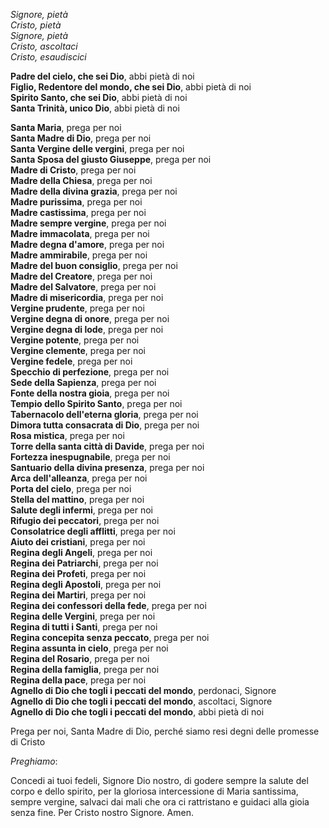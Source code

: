 _Signore, pietà_  
_Cristo, pietà_  
_Signore, pietà_  
_Cristo, ascoltaci_  
_Cristo, esaudiscici_  

**Padre del cielo, che sei Dio**, abbi pietà di noi  
**Figlio, Redentore del mondo, che sei Dio**, abbi pietà di noi  
**Spirito Santo, che sei Dio**, abbi pietà di noi  
**Santa Trinità, unico Dio**, abbi pietà di noi  

**Santa Maria**, prega per noi  
**Santa Madre di Dio**, prega per noi  
**Santa Vergine delle vergini**, prega per noi  
**Santa Sposa del giusto Giuseppe**, prega per noi  
**Madre di Cristo**, prega per noi  
**Madre della Chiesa**, prega per noi  
**Madre della divina grazia**, prega per noi  
**Madre purissima**, prega per noi  
**Madre castissima**, prega per noi  
**Madre sempre vergine**, prega per noi  
**Madre immacolata**, prega per noi  
**Madre degna d'amore**, prega per noi  
**Madre ammirabile**, prega per noi  
**Madre del buon consiglio**, prega per noi  
**Madre del Creatore**, prega per noi  
**Madre del Salvatore**, prega per noi  
**Madre di misericordia**, prega per noi  
**Vergine prudente**, prega per noi  
**Vergine degna di onore**, prega per noi  
**Vergine degna di lode**, prega per noi  
**Vergine potente**, prega per noi  
**Vergine clemente**, prega per noi  
**Vergine fedele**, prega per noi  
**Specchio di perfezione**, prega per noi  
**Sede della Sapienza**, prega per noi  
**Fonte della nostra gioia**, prega per noi  
**Tempio dello Spirito Santo**, prega per noi  
**Tabernacolo dell'eterna gloria**, prega per noi  
**Dimora tutta consacrata di Dio**, prega per noi  
**Rosa mistica**, prega per noi  
**Torre della santa città di Davide**, prega per noi  
**Fortezza inespugnabile**, prega per noi  
**Santuario della divina presenza**, prega per noi  
**Arca dell'alleanza**, prega per noi  
**Porta del cielo**, prega per noi  
**Stella del mattino**, prega per noi  
**Salute degli infermi**, prega per noi  
**Rifugio dei peccatori**, prega per noi  
**Consolatrice degli afflitti**, prega per noi  
**Aiuto dei cristiani**, prega per noi  
**Regina degli Angeli**, prega per noi  
**Regina dei Patriarchi**, prega per noi  
**Regina dei Profeti**, prega per noi  
**Regina degli Apostoli**, prega per noi  
**Regina dei Martiri**, prega per noi  
**Regina dei confessori della fede**, prega per noi  
**Regina delle Vergini**, prega per noi  
**Regina di tutti i Santi**, prega per noi  
**Regina concepita senza peccato**, prega per noi  
**Regina assunta in cielo**, prega per noi  
**Regina del Rosario**, prega per noi  
**Regina della famiglia**, prega per noi  
**Regina della pace**, prega per noi  
**Agnello di Dio che togli i peccati del mondo**, perdonaci, Signore  
**Agnello di Dio che togli i peccati del mondo**, ascoltaci, Signore  
**Agnello di Dio che togli i peccati del mondo**, abbi pietà di noi  

Prega per noi, Santa Madre di Dio, perché siamo resi degni delle promesse di Cristo  

_Preghiamo_:  

Concedi ai tuoi fedeli, Signore Dio nostro, di godere sempre la salute del corpo e dello spirito, per la gloriosa intercessione di Maria santissima, sempre vergine,
salvaci dai mali che ora ci rattristano e guidaci alla gioia senza fine. Per Cristo nostro Signore. Amen.